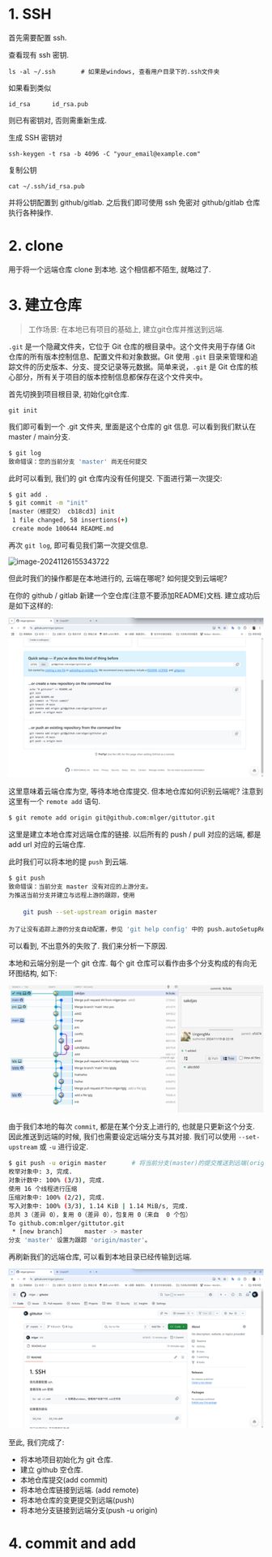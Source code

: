 # 1. SSH

首先需要配置 ssh.

查看现有 ssh 密钥.

```
ls -al ~/.ssh 		# 如果是windows, 查看用户目录下的.ssh文件夹
```

如果看到类似

```
id_rsa      id_rsa.pub
```

则已有密钥对, 否则需重新生成.

生成 SSH 密钥对

```
ssh-keygen -t rsa -b 4096 -C "your_email@example.com"
```

复制公钥

```
cat ~/.ssh/id_rsa.pub
```

并将公钥配置到 github/gitlab. 之后我们即可使用 ssh 免密对 github/gitlab 仓库执行各种操作.

# 2. clone

用于将一个远端仓库 clone 到本地. 这个相信都不陌生, 就略过了.

# 3. 建立仓库

>工作场景: 在本地已有项目的基础上, 建立git仓库并推送到远端.

`.git` 是一个隐藏文件夹，它位于 Git 仓库的根目录中。这个文件夹用于存储 Git 仓库的所有版本控制信息、配置文件和对象数据。Git 使用 `.git` 目录来管理和追踪文件的历史版本、分支、提交记录等元数据。简单来说，`.git` 是 Git 仓库的核心部分，所有关于项目的版本控制信息都保存在这个文件夹中。

首先切换到项目根目录, 初始化git仓库.

```
git init
```

我们即可看到一个 .git 文件夹, 里面是这个仓库的 git 信息. 可以看到我们默认在 master / main分支.

```bash
$ git log
致命错误：您的当前分支 'master' 尚无任何提交
```

此时可以看到, 我们的 git 仓库内没有任何提交. 下面进行第一次提交:

```bash
$ git add .
$ git commit -m "init"
[master（根提交） cb18cd3] init
 1 file changed, 58 insertions(+)
 create mode 100644 README.md
```

再次 `git log`, 即可看见我们第一次提交信息.

![image-20241126155343722](/home/lg/.config/Typora/typora-user-images/image-20241126155343722.png)

但此时我们的操作都是在本地进行的, 云端在哪呢? 如何提交到云端呢? 

在你的 github / gitlab 新建一个空仓库(注意不要添加README)文档. 建立成功后是如下这样的:

![image-20241126155630660](https://raw.githubusercontent.com/mlger/Pict/main/new_path_tblg_arch/image-20241126155630660.png)

这里意味着云端仓库为空, 等待本地仓库提交. 但本地仓库如何识别云端呢? 注意到这里有一个 `remote add` 语句.

```bash
$ git remote add origin git@github.com:mlger/gittutor.git
```

这里是建立本地仓库对远端仓库的链接. 以后所有的 push / pull 对应的远端, 都是 add url 对应的云端仓库.

此时我们可以将本地的提 `push` 到云端.

```bash
$ git push
致命错误：当前分支 master 没有对应的上游分支。
为推送当前分支并建立与远程上游的跟踪，使用

    git push --set-upstream origin master

为了让没有追踪上游的分支自动配置，参见 'git help config' 中的 push.autoSetupRemote。
```

可以看到, 不出意外的失败了. 我们来分析一下原因.

本地和云端分别是一个 git 仓库. 每个 git 仓库可以看作由多个分支构成的有向无环图结构, 如下:

![image-20241126160151395](https://raw.githubusercontent.com/mlger/Pict/main/new_path_tblg_arch/image-20241126160151395.png)

由于我们本地的每次 `commit`, 都是在某个分支上进行的, 也就是只更新这个分支. 因此推送到远端的时候, 我们也需要设定远端分支与其对接. 我们可以使用 `--set-upstream` 或 `-u` 进行设定.

```bash
$ git push -u origin master       # 将当前分支(master)的提交推送到远端(origin)的master分支
枚举对象中: 3, 完成.
对象计数中: 100% (3/3), 完成.
使用 16 个线程进行压缩
压缩对象中: 100% (2/2), 完成.
写入对象中: 100% (3/3), 1.14 KiB | 1.14 MiB/s, 完成.
总共 3（差异 0），复用 0（差异 0），包复用 0（来自  0 个包）
To github.com:mlger/gittutor.git
 * [new branch]      master -> master
分支 'master' 设置为跟踪 'origin/master'。
```

再刷新我们的远端仓库, 可以看到本地目录已经传输到远端.

![image-20241126160513101](https://raw.githubusercontent.com/mlger/Pict/main/new_path_tblg_arch/image-20241126160513101.png)

至此, 我们完成了:

- 将本地项目初始化为 git 仓库.
- 建立 github 空仓库.
- 本地仓库提交(add commit)
- 将本地仓库链接到远端. (add remote)
- 将本地仓库的变更提交到远端(push)
- 将本地分支链接到远端分支(push -u origin)

# 4. commit and add

